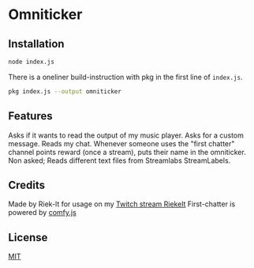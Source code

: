 # Omniticker
## Installation
```bash
node index.js
```
There is a oneliner build-instruction with pkg in the first line of `index.js`.
```bash
pkg index.js --output omniticker
```
## Features
Asks if it wants to read the output of my music player.
Asks for a custom message.
Reads my chat. Whenever someone uses the "first chatter" channel points reward (once a stream), puts their name in the omniticker.
Non asked; Reads different text files from Streamlabs StreamLabels.
## Credits
Made by Riek-lt for usage on my [Twitch stream Riekelt](https://twitch.tv/riekelt)
First-chatter is powered by [comfy.js](https://github.com/instafluff/ComfyJS)
## License
[MIT](https://choosealicense.com/licenses/mit/)